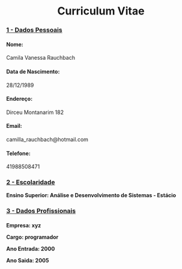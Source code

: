 <html>

<head>



</head>

<body>


<h1 align = 'center' <b> Curriculum Vitae </h4></b>

<h3><b> <u>1 - Dados Pessoais</u></b></h3>

<h4><b>Nome:</b><br></h4> Camila Vanessa Rauchbach <br>

<h4>Data de Nascimento:</h4>28/12/1989

<h4>Endereço: </h4> Dirceu Montanarim 182

<h4>Email:</h4> camilla_rauchbach@hotmail.com

<h4>Telefone: </h4>41988508471

<h3><b> <u>2 - Escolaridade </u></b></h3>


<b>Ensino Superior: Análise e Desenvolvimento de Sistemas - Estácio </h4>


<h3><b> <u>3 - Dados Profissionais </h3></b> </u>

<h4><b>Empresa: xyz</b><p>
Cargo: programador<p>
Ano Entrada: 2000 <p>
Ano Saida: 2005 <p>
</h4></b>



</body>

</html>
